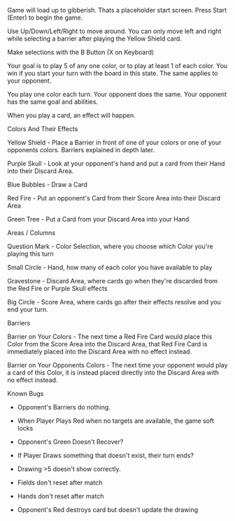 Game will load up to gibberish. Thats a placeholder start screen. Press Start (Enter) to begin the game.

Use Up/Down/Left/Right to move around. You can only move left and right while selecting a barrier after playing the Yellow Shield card.

Make selections with the B Button (X on Keyboard)

Your goal is to play 5 of any one color, or to play at least 1 of each color. You win if you start your turn with the board in this state. The same applies to your opponent.

You play one color each turn. Your opponent does the same. Your opponent has the same goal and abilities.

When you play a card, an effect will happen.

Colors And Their Effects

Yellow Shield - Place a Barrier in front of one of your colors or one of your opponents colors. Barriers explained in depth later.

Purple Skull - Look at your opponent's hand and put a card from their Hand into their Discard Area.

Blue Bubbles - Draw a Card

Red Fire - Put an opponent's Card from their Score Area into their Discard Area

Green Tree - Put a Card from your Discard Area into your Hand

Areas / Columns

Question Mark - Color Selection, where you choose which Color you're playing this turn

Small Circle - Hand, how many of each color you have available to play

Gravestone - Discard Area, where cards go when they're discarded from the Red Fire or Purple Skull effects

Big Circle - Score Area, where cards go after their effects resolve and you end your turn.

Barriers

Barrier on Your Colors - The next time a Red Fire Card would place this Color from the Score Area into the Discard Area, that Red Fire Card is immediately placed into the Discard Area with no effect instead.

Barrier on Your Opponents Colors - The next time your opponent would play a card of this Color, it is instead placed directly into the Discard Area with no effect instead.

Known Bugs

- Opponent's Barriers do nothing.
- When Player Plays Red when no targets are available, the game soft locks

- Opponent's Green Doesn't Recover?

- If Player Draws something that doesn't exist, their turn ends?

- Drawing >5 doesn't show correctly.

- Fields don't reset after match

- Hands don't reset after match

- Opponent's Red destroys card but doesn't update the drawing
